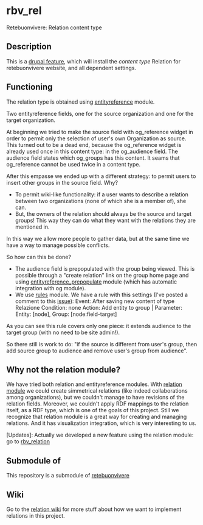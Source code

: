 rbv_rel
=======
Retebuonvivere: Relation content type

Description
-----------
This is a [drupal feature][2], which will install the *content type* Relation for retebuonvivere website, and all dependent settings. 

Functioning
-----------
The relation type is obtained using [entityreference][3] module. 

Two entityreference fields, one for the source organization and one for the target organization. 

At beginning we tried to make the source field with og_reference widget in order to permit only the selection of user's own Organization as source.
This turned out to be a dead end, because the og_reference widget is already used once in this content type: in the og_audience field.
The audience field states which og_groups has this content. It seams that og_reference cannot be used twice in a content type.

After this empasse we ended up with a different strategy: to permit users to insert other groups in the source field. Why?
* To permit wiki-like functionality: if a user wants to describe a relation between two organizations (none of which she is a member of), she can. 
* But, the owners of the relation should always be the source and target groups! 
  This way they can do what they want with the relations they are mentioned in. 

In this way we allow more people to gather data, but at the same time we have a way to manage possible conflicts.

So how can this be done?
* The audience field is prepopulated with the group being viewed. This is possible through a "create relation" link on the group home page and using [entityreference_prepopulate][6] module (which has automatic integration with og module).
* We use [rules][5] module. We have a rule with this settings (I've posted a comment to this [issue][7]):
  Event: After saving new content of type Relazione
  Condition: none
  Action: Add entity to group | Parameter: Entity: [node], Group: [node:field-target]

As you can see this rule covers only one piece: it extends audience to the target group (with no need to be site admin!).

So there still is work to do: "if the source is different from user's group, then add source group to audience and remove user's group from audience".

Why not the relation module?
----------------------------------
We have tried both relation and entityreference modules. 
With [relation module][4] we could create simmetrical relations (like indeed collaborations among organizations), but we couldn't manage to have revisions of the relation fields. 
Moreover, we couldn't apply RDF mappings to the relation itself, as a RDF type, which is one of the goals of this project.
Still we recognize that relation module is a great way for creating and managing relations. And it has visualization integration, which is very interesting to us. 

[Updates]: Actually we developed a new feature using the relation module: go to [rbv_relation][9]

Submodule of
------------
This repository is a submodule of [retebuonvivere][1]

Wiki
----
Go to the [relation wiki][8] for more stuff about how we want to implement relations in this project.

[1]: https://github.com/fonzy85vr/retebuonvivere
[2]: https://drupal.org/project/features
[3]: https://drupal.org/project/enityreference
[4]: https://drupal.org/project/relation
[5]: https://drupal.org/project/rules
[6]: https://drupal.org/project/entityreference_prepopulate
[7]: https://drupal.org/comment/8155329#comment-8155329
[8]: https://github.com/miromarchi/rbv_relations/wiki
[9]: https://github.com/miromarchi/rbv_relation
